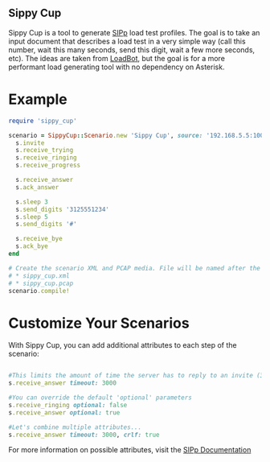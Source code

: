 Sippy Cup
---------

Sippy Cup is a tool to generate [SIPp](http://sipp.sourceforge.net/) load test profiles. The goal is to take an input document that describes a load test in a very simple way (call this number, wait this many seconds, send this digit, wait a few more seconds, etc).  The ideas are taken from [LoadBot](https://github.com/mojolingo/ahn-loadbot), but the goal is for a more performant load generating tool with no dependency on Asterisk.


Example
=======

```Ruby
require 'sippy_cup'

scenario = SippyCup::Scenario.new 'Sippy Cup', source: '192.168.5.5:10001', destination: '10.10.0.3:19995' do |s|
  s.invite
  s.receive_trying
  s.receive_ringing
  s.receive_progress

  s.receive_answer
  s.ack_answer

  s.sleep 3
  s.send_digits '3125551234'
  s.sleep 5
  s.send_digits '#'

  s.receive_bye
  s.ack_bye
end

# Create the scenario XML and PCAP media. File will be named after the scenario name, in our case:
# * sippy_cup.xml
# * sippy_cup.pcap
scenario.compile!
```

Customize Your Scenarios
========================

With Sippy Cup, you can add additional attributes to each step of the scenario:
```Ruby

#This limits the amount of time the server has to reply to an invite (3 seconds)
s.receive_answer timeout: 3000

#You can override the default 'optional' parameters
s.receive_ringing optional: false
s.receive_answer optional: true

#Let's combine multiple attributes...
s.receive_answer timeout: 3000, crlf: true
```

For more information on possible attributes, visit the [SIPp Documentation](http://sipp.sourceforge.net/doc/reference.html)
